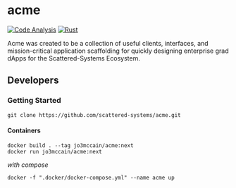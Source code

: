 # acme

[![Code Analysis](https://github.com/FL03/acme/actions/workflows/rust-clippy.yml/badge.svg)](https://github.com/FL03/acme/actions/workflows/rust-clippy.yml)
[![Rust](https://github.com/FL03/acme/actions/workflows/rust.yml/badge.svg)](https://github.com/FL03/acme/actions/workflows/rust.yml)

Acme was created to be a collection of useful clients, interfaces, and mission-critical application scaffolding for
quickly designing enterprise grad dApps for the Scattered-Systems Ecosystem.

## Developers

### Getting Started

    git clone https://github.com/scattered-systems/acme.git

#### Containers

    docker build . --tag jo3mccain/acme:next
    docker run jo3mccain/acme:next

_with compose_

    docker -f ".docker/docker-compose.yml" --name acme up
    
